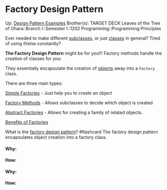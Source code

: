 # Factory Design Pattern

Up: [Design Pattern Examples](design_pattern_examples)
Brother(s):
TARGET DECK
Leaves of the Tree of Ohara::Branch I::Semester I::1202 Programming::Programming Principles

Ever needed to make different [subclasses](subclasses), or just [classes](classes) in general?
Tired of using if/else constantly?

**The Factory Design Pattern** might be for you!!! Factory methods handle the creation of classes for you:

They essentially encapsulate the creation of [objects](objects) away into a `Factory` class.

There are three main types:

[Simple Factories](simple_factories) - Just help you to create an object

[Factory Methods](factory_methods) - Allows subclasses to decide which object is created

[Abstract Factories](abstract_factories) - Allows for creating a family of related objects.

[Benefits of Factories](benefits_of_factories)

What is the [factory design pattern](factory_design_pattern)? #flashcard 
The factory design pattern encapsulates object creation into a factory class.
<!--ID: 1705184914787-->


































#### Why:
#### How:













































#### Why:
#### How:










